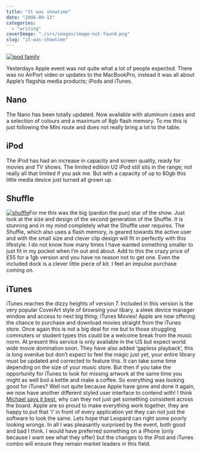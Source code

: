 ```yaml
---
title: "It was showtime"
date: "2006-09-13"
categories: 
  - "writing"
coverImage: "./src/images/image-not-found.png"
slug: "it-was-showtime"
---
```


[![ipod family](/images/242166384_19b779a8d6.jpg)](http://www.flickr.com/photos/funkylarma/242166384/ "Photo Sharing")

Yesterdays Apple event was not quite what a lot of people expected. There was no AirPort video or updates to the MacBookPro, instead it was all about Apple’s flagship media products; iPods and iTunes.

## Nano

The Nano has been totally updated. Now available with aluminum cases and a selection of colours and a maximum of 8gb flash memory. To me this is just following the Mini route and does not really bring a lot to the table.

## iPod

The iPod has had an increase in capacity and screen quality, ready for movies and TV shows. The limited edition U2 iPod still sits in the range; not really all that limited if you ask me. But with a capacity of up to 80gb this little media device just turned all grown up.

## Shuffle

[![shuffle](/images/242166382_18bf2043c6_m.jpg)](http://www.flickr.com/photos/funkylarma/242166382/ "Photo Sharing")For me this was the big (pardon the pun) star of the show. Just look at the size and design of the second generation of the Shuffle. It is stunning and in my mind completely what the Shuffle user requires. The Shuffle, which also uses a flash memory, is geared towards the active user and with the small size and clever clip design will fit in perfectly with this lifestyle. I do not know how many times I have wanted something smaller to just fit in my pocket when I’m out and about. Add to this the crazy price of £55 for a 1gb version and you have no reason not to get one. Even the included dock is a clever little piece of kit. I feel an impulse purchase coming on.

## iTunes

iTunes reaches the dizzy heights of version 7. Included in this version is the very popular CoverArt style of browsing your libary, a sleek device manager window and access to next big thing; iTunes Movies! Apple are now offering the chance to purchase and download movies straight from the iTunes store. Once again this is not a big deal for me but to those struggling commuters or student types this could be a welcome break from the music norm. At present this service is only available in the US but expect world wide movie domination soon. They have also added ‘gapless playback’, this is long overdue but don’t expect to feel the magic just yet, your entire library must be updated and corrected to feature this. It can take some time depending on the size of your music store. But then if you take the opportunity for iTunes to look for missing artwork at the same time you might as well boil a kettle and make a coffee. So everything was looking good for iTunes? Well not quite because Apple have gone and done it again, we now have another different styled user interface to contend with! I think [Michael says it best](http://binarybonsai.com/archives/2006/09/13/itunes-ui-improvements/), why can they not just get something consistent across the board. Apple are so proud to make everything work together, they are happy to put that 'i’ in front of every application yet they can not just the software to look the same. Lets hope that Leopard can right some poorly looking wrongs. In all I was pleasantly surprised by the event, both good and bad I think. I would have preferred something on a iPhone (only because I want see what they offer) but the changes to the iPod and iTunes combo will ensure they remain market leaders in this field.
